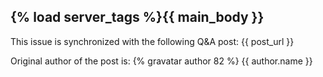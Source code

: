{% load server_tags %}{{ main_body }}
---
This issue is synchronized with the following Q&A post:
{{ post_url }}

Original author of the post is:
{% gravatar author 82 %}
{{ author.name }}
